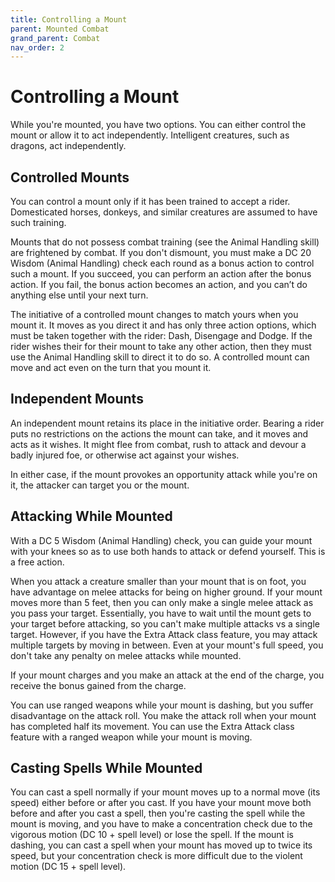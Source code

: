 ```yaml
---
title: Controlling a Mount
parent: Mounted Combat
grand_parent: Combat
nav_order: 2
---
```


# Controlling a Mount
While you're mounted, you have two options. You can either control the mount or allow it to act independently. Intelligent creatures, such as dragons, act independently.

## Controlled Mounts
You can control a mount only if it has been trained to accept a rider. Domesticated horses, donkeys, and similar creatures are assumed to have such training.

Mounts that do not possess combat training (see the Animal Handling skill) are frightened by combat. If you don't dismount, you must make a DC 20 Wisdom (Animal Handling) check each round as a bonus action to control such a mount. If you succeed, you can perform an action after the bonus action. If you fail, the bonus action becomes an action, and you can’t do anything else until your next turn.

The initiative of a controlled mount changes to match yours when you mount it. It moves as you direct it and has only three action options, which must be taken together with the rider: Dash, Disengage and Dodge. If the rider wishes their for their mount to take any other action, then they must use the Animal Handling skill to direct it to do so. A controlled mount can move and act even on the turn that you mount it.

## Independent Mounts
An independent mount retains its place in the initiative order. Bearing a rider puts no restrictions on the actions the mount can take, and it moves and acts as it wishes. It might flee from combat, rush to attack and devour a badly injured foe, or otherwise act against your wishes.

In either case, if the mount provokes an opportunity attack while you're on it, the attacker can target you or the mount.

## Attacking While Mounted
With a DC 5 Wisdom (Animal Handling) check, you can guide your mount with your knees so as to use both hands to attack or defend yourself. This is a free action.

When you attack a creature smaller than your mount that is on foot, you have advantage on melee attacks for being on higher ground. If your mount moves more than 5 feet, then you can only make a single melee attack as you pass your target. Essentially, you have to wait until the mount gets to your target before attacking, so you can't make multiple attacks vs a single target. However, if you have the Extra Attack class feature, you may attack multiple targets by moving in between. Even at your mount's full speed, you don't take any penalty on melee attacks while mounted.

If your mount charges and you make an attack at the end of the charge, you receive the bonus gained from the charge.

You can use ranged weapons while your mount is dashing, but you suffer disadvantage on the attack roll. You make the attack roll when your mount has completed half its movement. You can use the Extra Attack class feature with a ranged weapon while your mount is moving.

## Casting Spells While Mounted
You can cast a spell normally if your mount moves up to a normal move (its speed) either before or after you cast. If you have your mount move both before and after you cast a spell, then you're casting the spell while the mount is moving, and you have to make a concentration check due to the vigorous motion (DC 10 + spell level) or lose the spell. If the mount is dashing, you can cast a spell when your mount has moved up to twice its speed, but your concentration check is more difficult due to the violent motion (DC 15 + spell level).
